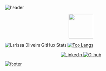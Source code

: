    ![header](https://capsule-render.vercel.app/api?type=wave&color=F5BA2E&height=130&section=header&text=&fontAlignY=40)
   
  <p align="center">
   
  <a align="center">
   <img src="https://media.giphy.com/media/xULW8HCHUIz9EuOhb2/giphy.gif" width="80" height="80"
  </a>
   
   ![Larissa Oliveira GitHub Stats](https://github-readme-stats.vercel.app/api?username=lrolivera&show_icons=true&theme=gruvbox) 
   [![Top Langs](https://github-readme-stats.vercel.app/api/top-langs/?username=lrolivera&layout=compact&theme=gruvbox)](https://github.com/anuraghazra/github-readme-stats) <br>
   
   <p align="center">
   
  <a href="https://www.linkedin.com/in/lrolivera/" >
   <img src="https://img.shields.io/static/v1?label=&logo=linkedin&message=Linkedln&color=blue" alt="Linkedin"
  </a>
      
  <a href="https://github.com/lrolivera" >
   <img src="https://img.shields.io/static/v1?label=&logo=github&message=Github&color=black" alt="Github"
  </p>
  
  </h1>

 
   
   ![footer](https://capsule-render.vercel.app/api?type=wave&color=F5BA2E&height=120&section=footer&text=&fontSize=10)
